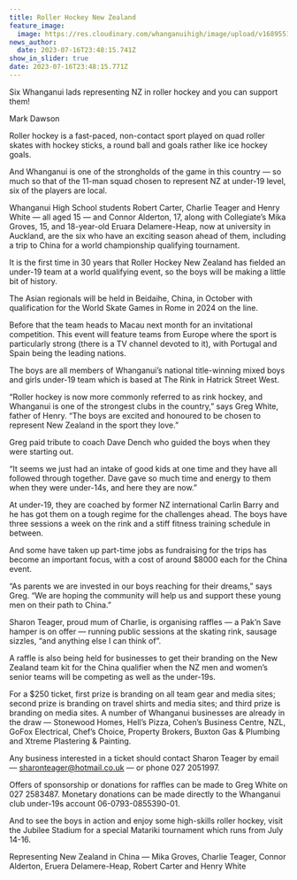 ```yaml
---
title: Roller Hockey New Zealand
feature_image:
  image: https://res.cloudinary.com/whanganuihigh/image/upload/v1689551281/Whanganui_roller_hockey.jpg
news_author:
  date: 2023-07-16T23:48:15.741Z
show_in_slider: true
date: 2023-07-16T23:48:15.771Z
---
```

Six Whanganui lads representing NZ in roller hockey and you can support them!

Mark Dawson

Roller hockey is a fast-paced, non-contact sport played on quad roller [](<>)skates with hockey sticks, a round ball and goals rather like ice hockey goals.

And Whanganui is one of the strongholds of the game in this country — so much so that of the 11-man squad chosen to represent NZ at under-19 level, six of the players are local.

Whanganui High School students Robert Carter, Charlie Teager and Henry White — all aged 15 — and Connor Alderton, 17, along with Collegiate’s Mika Groves, 15, and 18-year-old Eruara Delamere-Heap, now at university in Auckland, are the six who have an exciting season ahead of them, including a trip to China for a world championship qualifying tournament.

It is the first time in 30 years that Roller Hockey New Zealand has fielded an under-19 team at a world qualifying event, so the boys will be making a little bit of history.

The Asian regionals will be held in Beidaihe, China, in October with qualification for the World Skate Games in Rome in 2024 on the line.

Before that the team heads to Macau next month for an invitational competition. This event will feature teams from Europe where the sport is particularly strong (there is a TV channel devoted to it), with Portugal and Spain being the leading nations.

The boys are all members of Whanganui’s national title-winning mixed boys and girls under-19 team which is based at The Rink in Hatrick Street West.

“Roller hockey is now more commonly referred to as rink hockey, and Whanganui is one of the strongest clubs in the country,” says Greg White, father of Henry. “The boys are excited and honoured to be chosen to represent New Zealand in the sport they love.”

Greg paid tribute to coach Dave Dench who guided the boys when they were starting out.

“It seems we just had an intake of good kids at one time and they have all followed through together. Dave gave so much time and energy to them when they were under-14s, and here they are now.”

At under-19, they are coached by former NZ international Carlin Barry and he has got them on a tough regime for the challenges ahead. The boys have three sessions a week on the rink and a stiff fitness training schedule in between.

And some have taken up part-time jobs as fundraising for the trips has become an important focus, with a cost of around $8000 each for the China event.

“As parents we are invested in our boys reaching for their dreams,” says Greg. “We are hoping the community will help us and support these young men on their path to China.”

Sharon Teager, proud mum of Charlie, is organising raffles — a Pak’n Save hamper is on offer — running public sessions at the skating rink, sausage sizzles, “and anything else I can think of”.

A raffle is also being held for businesses to get their branding on the New Zealand team kit for the China qualifier when the NZ men and women’s senior teams will be competing as well as the under-19s.

For a $250 ticket, first prize is branding on all team gear and media sites; second prize is branding on travel shirts and media sites; and third prize is branding on media sites. A number of Whanganui businesses are already in the draw — Stonewood Homes, Hell’s Pizza, Cohen’s Business Centre, NZL, GoFox Electrical, Chef’s Choice, Property Brokers, Buxton Gas & Plumbing and Xtreme Plastering & Painting.

Any business interested in a ticket should contact Sharon Teager by email — sharonteager@hotmail.co.uk — or phone 027 2051997.

Offers of sponsorship or donations for raffles can be made to Greg White on 027 2583487. Monetary donations can be made directly to the Whanganui club under-19s account 06-0793-0855390-01.

And to see the boys in action and enjoy some high-skills roller hockey, visit the Jubilee Stadium for a special Matariki tournament which runs from July 14-16.

Representing New Zealand in China — Mika Groves, Charlie Teager, Connor Alderton, Eruera Delamere-Heap, Robert Carter and Henry White